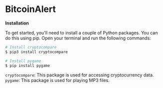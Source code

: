 # BitcoinAlert

**Installation**

To get started, you'll need to install a couple of Python packages. You can do this using pip. Open your terminal and run the following commands:

```bash
# Install cryptocompare
$ pip3 install cryptocompare

# Install pygame
$ pip install pygame
```
`cryptocompare`: This package is used for accessing cryptocurrency data.
`pygame`: This package is used for playing MP3 files.

